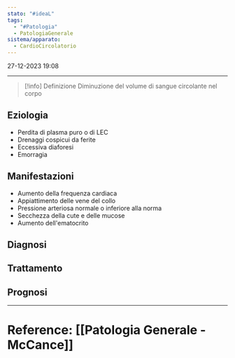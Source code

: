 ```yaml
---
stato: "#ideaL"
tags:
  - "#Patologia"
  - PatologiaGenerale
sistema/apparato:
  - CardioCircolatorio
---
```

27-12-2023 19:08

--- 

>[!info] Definizione
> Diminuzione del volume di sangue circolante nel corpo

## Eziologia
- Perdita di plasma puro o di LEC
- Drenaggi cospicui da ferite
- Eccessiva diaforesi
- Emorragia
## Manifestazioni
- Aumento della frequenza cardiaca
- Appiattimento delle vene del collo
- Pressione arteriosa normale o inferiore alla norma
- Secchezza della cute e delle mucose
- Aumento dell'ematocrito
## Diagnosi

## Trattamento

## Prognosi













--- 
# Reference: [[Patologia Generale - McCance]]